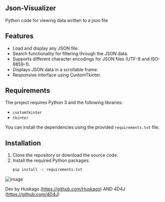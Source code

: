 ## Json-Visualizer
Python code for viewing data written to a json file

## Features

- Load and display any JSON file.
- Search functionality for filtering through the JSON data.
- Supports different character encodings for JSON files (UTF-8 and ISO-8859-1).
- Displays JSON data in a scrollable frame.
- Responsive interface using CustomTkinter.

## Requirements

The project requires Python 3 and the following libraries:
- `customtkinter`
- `tkinter`

You can install the dependencies using the provided `requirements.txt` file.

## Installation

1. Clone the repository or download the source code.
2. Install the required Python packages:
   ```bash
   pip install -r requirements.txt

![image](https://github.com/user-attachments/assets/d4d637a8-ec0c-4dbf-9fd7-c56b1c2a55a1)


Dev by Huskago (https://github.com/Huskago) AND 4D4J (https://github.com/4D4J)
